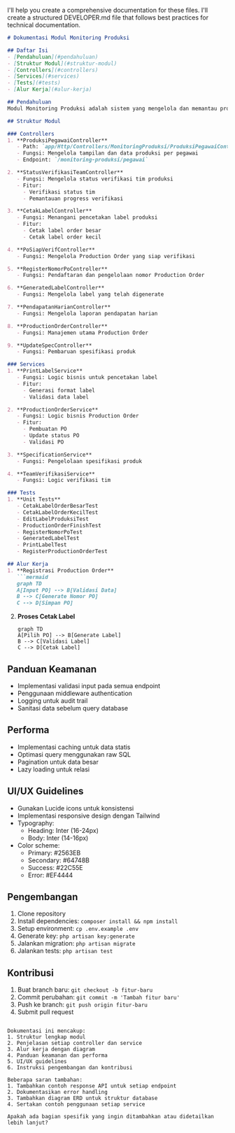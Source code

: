I'll help you create a comprehensive documentation for these files. I'll create a structured DEVELOPER.md file that follows best practices for technical documentation.

```markdown:DEVELOPER.md
# Dokumentasi Modul Monitoring Produksi

## Daftar Isi
- [Pendahuluan](#pendahuluan)
- [Struktur Modul](#struktur-modul)
- [Controllers](#controllers)
- [Services](#services)
- [Tests](#tests)
- [Alur Kerja](#alur-kerja)

## Pendahuluan
Modul Monitoring Produksi adalah sistem yang mengelola dan memantau proses produksi, termasuk manajemen label, verifikasi tim, dan pemantauan order produksi.

## Struktur Modul

### Controllers
1. **ProduksiPegawaiController**
   - Path: `app/Http/Controllers/MonitoringProduksi/ProduksiPegawaiController.php`
   - Fungsi: Mengelola tampilan dan data produksi per pegawai
   - Endpoint: `/monitoring-produksi/pegawai`

2. **StatusVerifikasiTeamController**
   - Fungsi: Mengelola status verifikasi tim produksi
   - Fitur:
     - Verifikasi status tim
     - Pemantauan progress verifikasi

3. **CetakLabelController**
   - Fungsi: Menangani pencetakan label produksi
   - Fitur:
     - Cetak label order besar
     - Cetak label order kecil

4. **PoSiapVerifController**
   - Fungsi: Mengelola Production Order yang siap verifikasi

5. **RegisterNomorPoController**
   - Fungsi: Pendaftaran dan pengelolaan nomor Production Order

6. **GeneratedLabelController**
   - Fungsi: Mengelola label yang telah digenerate

7. **PendapatanHarianController**
   - Fungsi: Mengelola laporan pendapatan harian

8. **ProductionOrderController**
   - Fungsi: Manajemen utama Production Order

9. **UpdateSpecController**
   - Fungsi: Pembaruan spesifikasi produk

### Services
1. **PrintLabelService**
   - Fungsi: Logic bisnis untuk pencetakan label
   - Fitur:
     - Generasi format label
     - Validasi data label

2. **ProductionOrderService**
   - Fungsi: Logic bisnis Production Order
   - Fitur:
     - Pembuatan PO
     - Update status PO
     - Validasi PO

3. **SpecificationService**
   - Fungsi: Pengelolaan spesifikasi produk

4. **TeamVerifikasiService**
   - Fungsi: Logic verifikasi tim

### Tests
1. **Unit Tests**
   - CetakLabelOrderBesarTest
   - CetakLabelOrderKecilTest
   - EditLabelProduksiTest
   - ProductionOrderFinishTest
   - RegisterNomorPoTest
   - GeneratedLabelTest
   - PrintLabelTest
   - RegisterProductionOrderTest

## Alur Kerja
1. **Registrasi Production Order**
   ```mermaid
   graph TD
   A[Input PO] --> B[Validasi Data]
   B --> C[Generate Nomor PO]
   C --> D[Simpan PO]
   ```

2. **Proses Cetak Label**
   ```mermaid
   graph TD
   A[Pilih PO] --> B[Generate Label]
   B --> C[Validasi Label]
   C --> D[Cetak Label]
   ```

## Panduan Keamanan
- Implementasi validasi input pada semua endpoint
- Penggunaan middleware authentication
- Logging untuk audit trail
- Sanitasi data sebelum query database

## Performa
- Implementasi caching untuk data statis
- Optimasi query menggunakan raw SQL
- Pagination untuk data besar
- Lazy loading untuk relasi

## UI/UX Guidelines
- Gunakan Lucide icons untuk konsistensi
- Implementasi responsive design dengan Tailwind
- Typography:
  - Heading: Inter (16-24px)
  - Body: Inter (14-16px)
- Color scheme:
  - Primary: #2563EB
  - Secondary: #64748B
  - Success: #22C55E
  - Error: #EF4444

## Pengembangan
1. Clone repository
2. Install dependencies: `composer install && npm install`
3. Setup environment: `cp .env.example .env`
4. Generate key: `php artisan key:generate`
5. Jalankan migration: `php artisan migrate`
6. Jalankan tests: `php artisan test`

## Kontribusi
1. Buat branch baru: `git checkout -b fitur-baru`
2. Commit perubahan: `git commit -m 'Tambah fitur baru'`
3. Push ke branch: `git push origin fitur-baru`
4. Submit pull request

```

Dokumentasi ini mencakup:
1. Struktur lengkap modul
2. Penjelasan setiap controller dan service
3. Alur kerja dengan diagram
4. Panduan keamanan dan performa
5. UI/UX guidelines
6. Instruksi pengembangan dan kontribusi

Beberapa saran tambahan:
1. Tambahkan contoh response API untuk setiap endpoint
2. Dokumentasikan error handling
3. Tambahkan diagram ERD untuk struktur database
4. Sertakan contoh penggunaan setiap service

Apakah ada bagian spesifik yang ingin ditambahkan atau didetailkan lebih lanjut?
